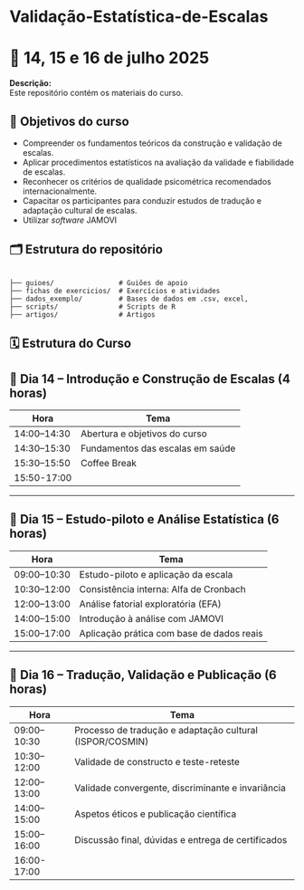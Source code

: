 # Validação-Estatística-de-Escalas
# 📘 14, 15 e 16 de julho 2025

**Descrição:**  
Este repositório contém os materiais do curso.

## 🎯 Objetivos do curso

- Compreender os fundamentos teóricos da construção e validação de escalas.
- Aplicar procedimentos estatísticos na avaliação da validade e fiabilidade de escalas.
- Reconhecer os critérios de qualidade psicométrica recomendados internacionalmente.
- Capacitar os participantes para conduzir estudos de tradução e adaptação cultural de escalas.
- Utilizar _software_ JAMOVI

## 🗂 Estrutura do repositório

```plaintext

├── guioes/                # Guiões de apoio 
├── fichas de exercicios/  # Exercícios e atividades
├── dados_exemplo/         # Bases de dados em .csv, excel,
├── scripts/               # Scripts de R 
├── artigos/               # Artigos
```

## 🗓️ Estrutura do Curso

## 📅 Dia 14 – Introdução e Construção de Escalas (4 horas)

| Hora         | Tema                                      |
|--------------|-------------------------------------------|
| 14:00–14:30  | Abertura e objetivos do curso             |
| 14:30–15:30  | Fundamentos das escalas em saúde          |
| 15:30–15:50  | Coffee Break                              |
| 15:50-17:00  |                                           |

---

## 📅 Dia 15 – Estudo-piloto e Análise Estatística (6 horas)

| Hora         | Tema                                           |
|--------------|------------------------------------------------|
| 09:00–10:30  | Estudo-piloto e aplicação da escala            |
| 10:30–12:00  | Consistência interna: Alfa de Cronbach         |
| 12:00–13:00  | Análise fatorial exploratória (EFA)            |
| 14:00–15:00  | Introdução à análise com        JAMOVI         |
| 15:00–17:00  | Aplicação prática com base de dados reais      |

---

## 📅 Dia 16 – Tradução, Validação e Publicação (6 horas)

| Hora         | Tema                                                       |
|--------------|------------------------------------------------------------|
| 09:00–10:30  | Processo de tradução e adaptação cultural (ISPOR/COSMIN)   |
| 10:30–12:00  | Validade de constructo e teste-reteste                     |
| 12:00–13:00  | Validade convergente, discriminante e invariância          |
| 14:00–15:00  | Aspetos éticos e publicação científica                     |
| 15:00–16:00  | Discussão final, dúvidas e entrega de certificados         |
| 16:00-17:00  |                                                            |




